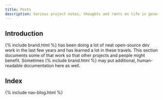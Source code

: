 ```yaml
---
title: Posts
description: Various project notes, thoughts and rants on life in general.
---
```


## Introduction

{% include brand.html %} has been doing a lot of neat open-source dev work in the last few years and has learned a lot in these travels. This section documents some of that work so that other projects and people might benefit. Sometimes {% include brand.html %} may put additional, human-readable documentation here as well.

## Index

{% include nav-blog.html %}
